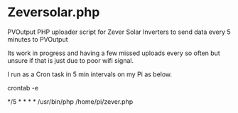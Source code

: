 # Zeversolar.php
PVOutput PHP uploader script for Zever Solar Inverters to send data every 5 minutes to PVOutput

Its work in progress and having a few missed uploads every so often but unsure if that is just due to poor wifi signal.

I run as a Cron task in 5 min intervals on my Pi as below.

crontab -e

*/5 * * * * /usr/bin/php /home/pi/zever.php
